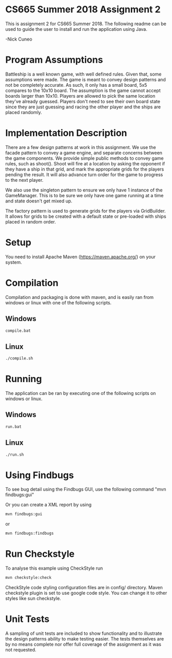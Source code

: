 # CS665 Summer 2018 Assignment 2

This is assignment 2 for CS665 Summer 2018.  The following readme can be used to guide the user 
to install and run the application using Java.  

-Nick Cuneo


# Program Assumptions

Battleship is a well known game, with well defined rules.  Given that, some assumptions were made.
The game is meant to convey design patterns and not be completely accurate.  As such, it only has
a small board, 5x5 compares to the 10x10 board.  The assumption is the game cannot accept boards 
larger than 10x10.  Players are allowed to pick the same location they've already guessed.  Players
don't need to see their own board state since they are just guessing and racing the other player and 
the ships are placed randomly.

# Implementation Description
There are a few design patterns at work in this assignment.  We use the facade pattern to convey a 
game engine, and separate concerns between the game components.  We provide simple public methods to
convey game rules, such as shoot().  Shoot will fire at a location by asking the opponent if they have
a ship in that grid, and mark the appropriate grids for the players pending the result.  It will also
advance turn order for the game to progress to the next player.

We also use the singleton pattern to ensure we only have 1 instance of the GameManager.  This is to be
sure we only have one game running at a time and state doesn't get mixed up.

The factory pattern is used to generate grids for the players via GridBuilder.  It allows for grids
to be created with a default state or pre-loaded with ships placed in random order.

# Setup
 
You need to install Apache Maven (https://maven.apache.org/)  on your system.

# Compilation 

Compilation and packaging is done with maven, and is easily ran from windows or linux with one of
the following scripts.

## Windows
```bash
compile.bat
```

## Linux

```bash
./compile.sh
```


# Running

The application can be ran by executing one of the following scripts on windows or linux.

## Windows

```bash
run.bat
```

## Linux

```bash
./run.sh 
```

# Using Findbugs 

To see bug detail using the Findbugs GUI, use the following command "mvn findbugs:gui"

Or you can create a XML report by using  


```bash
mvn findbugs:gui 
```

or 


```bash
mvn findbugs:findbugs
```

# Run Checkstyle 

To analyse this example using CheckStyle run 

```bash
mvn checkstyle:check
```


CheckStyle code styling configuration files are in config/ directory. Maven checkstyle plugin is set to use google code style. You can change it to other styles like sun checkstyle. 

# Unit Tests

A sampling of unit tests are included to show functionality and to illustrate the design patterns
ability to make testing easier.  The tests themselves are by no means complete nor offer full coverage
of the assignment as it was not requested.




